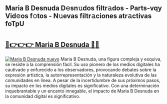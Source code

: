 ## Maria B Desnuda D𝚎sn𝚞dos filtr𝚊dos - Parts-vqy Vid𝚎os f𝚘tos - N𝚞evas filtr𝚊ciones atr𝚊ctivas foTpU

# <h2><a href="http://mb6vfnd.tromn.icu/?c=Maria+B+Desnuda">🔗👉👉👉 Maria B Desnuda 🔗🔗</a></h2>

[![Maria B Desnuda nuevo](https://i.imgur.com/pEAQMta.gif)](http://mb6vfnd.tromn.icu/?c=Maria+B+Desnuda)
Maria B Desnuda, una figura compleja y esquiva, se resiste a la comprensión fácil. Su uso pionero de los medios digitales ha cautivado y enfurecido a los observadores, provocando debates sobre la expresión artística, la autorrepresentación y la naturaleza evolutiva de las comunidades en línea. A pesar de la incertidumbre de sus próximos pasos, su impacto en los medios digitales es significativo. Con una determinación inquebrantable y un encanto innegable, el impacto de Maria B Desnuda en la comunidad digital es significativo.
